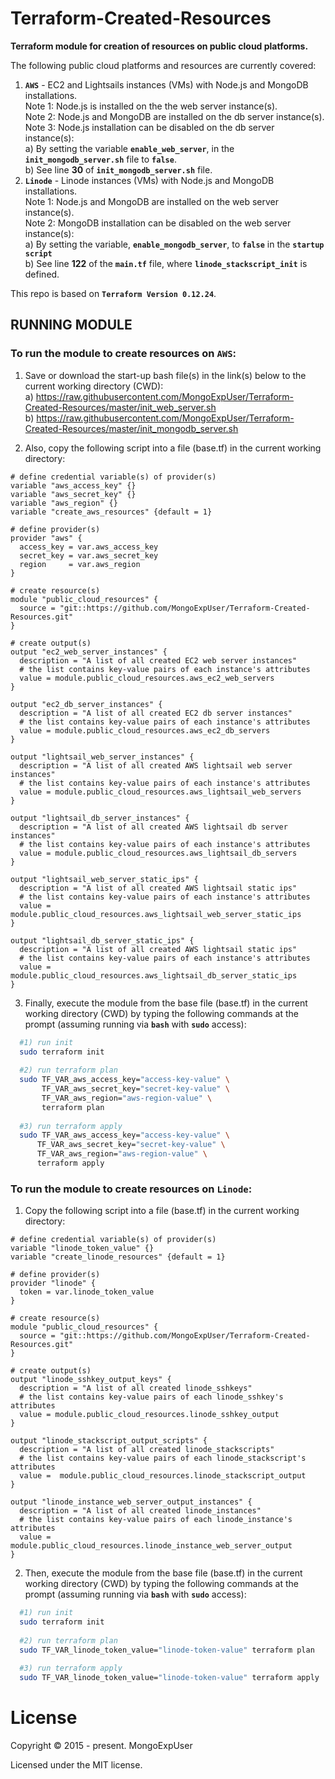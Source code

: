 #
# Terraform-Created-Resources

<strong>Terraform module for creation of resources on public cloud platforms.</strong>
<br>

The following public cloud platforms and resources are currently covered:
1) <strong>```AWS```</strong> - EC2 and Lightsails instances (VMs) with Node.js and MongoDB installations. <br>
    Note 1: Node.js is installed on the the web server instance(s). <br>
    Note 2: Node.js and MongoDB are installed on the db server instance(s). <br>
    Note 3: Node.js installation can be disabled on the db server instance(s): <br>
            a) By setting the variable <strong>```enable_web_server```</strong>, in the <strong>```init_mongodb_server.sh```</strong> file to <strong>```false```</strong>. <br>
            b) See line <strong>30</strong> of <strong>```init_mongodb_server.sh```</strong> file.  <br>
2) <strong>```Linode```</strong> - Linode instances (VMs) with Node.js and MongoDB installations. <br>
    Note 1: Node.js and MongoDB are installed on the web server instance(s). <br>
    Note 2: MongoDB installation can be disabled on the web server instance(s): <br>
            a) By setting the variable, <strong>```enable_mongodb_server```</strong>, to <strong>```false```</strong> in the <strong>```startup script```</strong> <br>
            b) See line <strong>122</strong> of the <strong>```main.tf```</strong> file, where <strong>```linode_stackscript_init```</strong> is defined.<br>


This repo is based on <strong>```Terraform Version 0.12.24```</strong>.

## RUNNING MODULE

### To run the module to create resources on ```AWS```:

1) Save or download the start-up bash file(s) in the link(s) below to the current working directory (CWD): <br>
   a) https://raw.githubusercontent.com/MongoExpUser/Terraform-Created-Resources/master/init_web_server.sh <br>
   b) https://raw.githubusercontent.com/MongoExpUser/Terraform-Created-Resources/master/init_mongodb_server.sh <br>

2) Also, copy the following script into a file (base.tf) in the current working directory:

```hcl
# define credential variable(s) of provider(s)
variable "aws_access_key" {}
variable "aws_secret_key" {}
variable "aws_region" {}
variable "create_aws_resources" {default = 1}

# define provider(s)
provider "aws" {
  access_key = var.aws_access_key
  secret_key = var.aws_secret_key
  region     = var.aws_region
}

# create resource(s)
module "public_cloud_resources" {
  source = "git::https://github.com/MongoExpUser/Terraform-Created-Resources.git"
}

# create output(s)
output "ec2_web_server_instances" {
  description = "A list of all created EC2 web server instances"
  # the list contains key-value pairs of each instance's attributes
  value = module.public_cloud_resources.aws_ec2_web_servers
}

output "ec2_db_server_instances" {
  description = "A list of all created EC2 db server instances"
  # the list contains key-value pairs of each instance's attributes
  value = module.public_cloud_resources.aws_ec2_db_servers
}

output "lightsail_web_server_instances" {
  description = "A list of all created AWS lightsail web server instances"
  # the list contains key-value pairs of each instance's attributes
  value = module.public_cloud_resources.aws_lightsail_web_servers
}

output "lightsail_db_server_instances" {
  description = "A list of all created AWS lightsail db server instances"
  # the list contains key-value pairs of each instance's attributes
  value = module.public_cloud_resources.aws_lightsail_db_servers
}

output "lightsail_web_server_static_ips" {
  description = "A list of all created AWS lightsail static ips"
  # the list contains key-value pairs of each instance's attributes
  value = module.public_cloud_resources.aws_lightsail_web_server_static_ips
}

output "lightsail_db_server_static_ips" {
  description = "A list of all created AWS lightsail static ips"
  # the list contains key-value pairs of each instance's attributes
  value = module.public_cloud_resources.aws_lightsail_db_server_static_ips
}

```


3) Finally, execute the module from the base file (base.tf) in the current working directory (CWD) by typing the following commands at the prompt (assuming running via <strong>```bash```</strong>  with <strong>```sudo```</strong> access):


```bash
  #1) run init
  sudo terraform init
  
  #2) run terraform plan
  sudo TF_VAR_aws_access_key="access-key-value" \
       TF_VAR_aws_secret_key="secret-key-value" \
       TF_VAR_aws_region="aws-region-value" \
       terraform plan
                                                                                    
  #3) run terraform apply
  sudo TF_VAR_aws_access_key="access-key-value" \
      TF_VAR_aws_secret_key="secret-key-value" \
      TF_VAR_aws_region="aws-region-value" \
      terraform apply
```



### To run the module to create resources on ```Linode```:


1) Copy the following script into a file (base.tf) in the current working directory:

```hcl
# define credential variable(s) of provider(s)
variable "linode_token_value" {}
variable "create_linode_resources" {default = 1}

# define provider(s)
provider "linode" {
  token = var.linode_token_value
}

# create resource(s)
module "public_cloud_resources" {
  source = "git::https://github.com/MongoExpUser/Terraform-Created-Resources.git"
}

# create output(s)
output "linode_sshkey_output_keys" {
  description = "A list of all created linode_sshkeys"
  # the list contains key-value pairs of each linode_sshkey's attributes
  value = module.public_cloud_resources.linode_sshkey_output
}

output "linode_stackscript_output_scripts" {
  description = "A list of all created linode_stackscripts"
  # the list contains key-value pairs of each linode_stackscript's attributes
  value =  module.public_cloud_resources.linode_stackscript_output
}

output "linode_instance_web_server_output_instances" {
  description = "A list of all created linode_instances"
  # the list contains key-value pairs of each linode_instance's attributes
  value = module.public_cloud_resources.linode_instance_web_server_output
}

```


2) Then, execute the module from the base file (base.tf) in the current working directory (CWD) by typing the following commands at the prompt (assuming running via <strong>```bash```</strong>  with <strong>```sudo```</strong> access):


```bash
  #1) run init
  sudo terraform init
  
  #2) run terraform plan
  sudo TF_VAR_linode_token_value="linode-token-value" terraform plan
                                                                                    
  #3) run terraform apply
  sudo TF_VAR_linode_token_value="linode-token-value" terraform apply
```


# License

Copyright © 2015 - present. MongoExpUser

Licensed under the MIT license.
